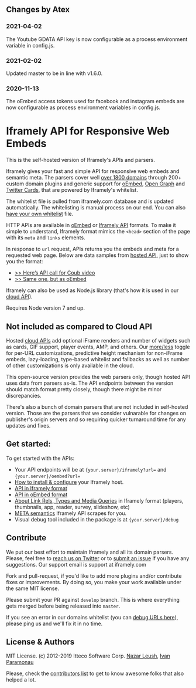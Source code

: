 ## Changes by Atex

### 2021-04-02

The Youtube GDATA API key is now configurable as a process environment variable in config.js.

### 2021-02-02

Updated master to be in line with v1.6.0.

### 2020-11-13

The oEmbed access tokens used for facebook and instagram embeds are now configurable as process environment variables in config.js.

# Iframely API for Responsive Web Embeds

This is the self-hosted version of Iframely's APIs and parsers. 

Iframely gives your fast and simple API for responsive web embeds and semantic meta. The parsers cover well [over 1800 domains](https://iframely.com/domains) through 200+ custom domain plugins and generic support for [oEmbed](http://oembed.com/), [Open Graph](http://ogp.me/) and [Twitter Cards](https://dev.twitter.com/docs/cards), that are powered by Iframely's whitelist. 

The whitelist file is pulled from iframely.com database and is updated automatically. The whitelisting is manual process on our end. You can also [have your own whitelist](https://iframely.com/docs/whitelist-format) file. 

HTTP APIs are available in [oEmbed](https://iframely.com/docs/oembed-api) or [Iframely API](https://iframely.com/docs/iframely-api) formats. To make it simple to understand, Iframely format mimics the `<head>` section of the page with its `meta` and `links` elements.

In response to `url` request, APIs returns you the embeds and meta for a requested web page. Below are data samples from [hosted API](https://iframely.com), just to show you the format:

- [>> Here’s API call for Coub video](http://iframe.ly/ACcM3Y.json)
- [>> Same one, but as oEmbed](http://iframe.ly/ACcM3Y.oembed)

Iframely can also be used as Node.js library (that's how it is used in our [cloud API](https://iframely.com)). 

Requires Node version 7 and up. 


## Not included as compared to Cloud API

Hosted [cloud APIs](https://iframely.com) add optional iFrame renders and number of widgets such as cards, GIF support, player events, AMP, and others. Our [more/less](https://iframely.com/docs/more-less) toggle for per-URL customizations, predictive height mechanism for non-iFrame embeds, lazy-loading, type-based whitelist and fallbacks as well as number of other customizations is only available in the cloud. 

This open-source version provides the web parsers only, though hosted API uses data from parsers as-is. The API endpoints between the version should match format pretty closely, though there might be minor discrepancies.

There's also a bunch of domain parsers that are not included in self-hosted version. Those are the parsers that we consider vulnarable for changes on publisher's origin servers and so requiring quicker turnaround time for any updates and fixes.


## Get started:

To get started with the APIs: 

 - Your API endpoints will be at `{your.server}/iframely?url=` and `{your.server}/oembed?url=`
 - [How to install & configure](https://iframely.com/docs/host) your Iframely host.  
 - [API in Iframely format](https://iframely.com/docs/iframely-api)
 - [API in oEmbed format](https://iframely.com/docs/oembed-api)
 - [About Link Rels, Types and Media Queries](https://iframely.com/docs/links) in Iframely format (players, thumbnails, app, reader, survey, slideshow, etc)
 - [META semantics](https://iframely.com/docs/meta) Iframely API scrapes for you.
 - Visual debug tool included in the package is at `{your.server}/debug`



## Contribute

We put our best effort to maintain Iframely and all its domain parsers. Please, feel free to [reach us on Twitter](http://twitter.com/iframely) or to [submit an issue](https://github.com/itteco/iframely/issues) if you have any suggestions. Our support email is support at iframely.com

Fork and pull-request, if you'd like to add more plugins and/or contribute fixes or improvements. By doing so, you make your work available under the same MIT license.

Please submit your PR against `develop` branch. This is where everything gets merged before being released into `master`.

If you see an error in our domains whitelist (you can [debug URLs here](http://iframely.com/debug)), please ping us and we'll fix it in no time.


## License & Authors

MIT License. (c) 2012-2019 Itteco Software Corp. [Nazar Leush](https://github.com/nleush), [Ivan Paramonau](https://twitter.com/iparamonau)

Please, check the [contributors list](https://github.com/itteco/iframely/graphs/contributors) to get to know awesome folks that also helped a lot.

